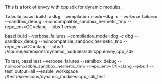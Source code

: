 This is a fork of envoy with cpp sdk for dynamic modules.

To build,
bazel build -c dbg --compilation_mode=dbg  -s --verbose_failures --sandbox_debug --noincompatible_sandbox_hermetic_tmp --repo_env=CC=clang --jobs 1 envoy

 bazel build --verbose_failures --compilation_mode=dbg -c dbg --sandbox_debug --noincompatible_sandbox_hermetic_tmp --repo_env=CC=clang --jobs 1 //source/extensions/dynamic_modules/sdk/cpp:envoy_cpp_sdk


 To test,
 bazel test --verbose_failures --sandbox_debug --noincompatible_sandbox_hermetic_tmp --repo_env=CC=clang --jobs 1 --test_output=all --enable_workspace //test/extensions/dynamic_modules:cpp_sdk_test